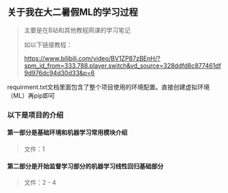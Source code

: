 ## 关于我在大二暑假ML的学习过程
> 主要是在B站和其他教程网课的学习笔记
>
> 如以下链接教程：
> 
> https://www.bilibili.com/video/BV1ZP87zBEnH/?spm_id_from=333.788.player.switch&vd_source=328ddfd8c877461df9d976dc94d30d33&p=6

requirment.txt文档里面包含了整个项目使用的环境配置。直接创建虚拟环境（ML）再pip即可

### 以下是项目的介绍
#### 第一部分是基础环境和机器学习常用模块介绍
> 文件：1
#### 第二部分是开始监督学习部分的机器学习线性回归基础部分
> 文件：2 - 4